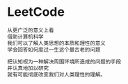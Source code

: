 # LeetCode
~~~markdown
从更广泛的意义上看
借助计算机科学
我们可以了解人类思想的本质和理性的意义
学会回答如何度过一生这个最古老的问题

把认知视为一种解决周围环境所造成的问题的手段
并认真地加以研究
就有可能彻底改变我们对人类理性的理解。
~~~

